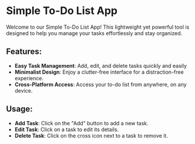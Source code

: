 

<h1> Simple To-Do List App</h1>

Welcome to our Simple To-Do List App! This lightweight yet powerful tool is designed to help you manage your tasks effortlessly and stay organized.

## Features:

- **Easy Task Management**: Add, edit, and delete tasks quickly and easily
- **Minimalist Design**: Enjoy a clutter-free interface for a distraction-free experience.
- **Cross-Platform Access**: Access your to-do list from anywhere, on any device.
   
## Usage:

- **Add Task**: Click on the "Add" button to add a new task.
- **Edit Task**: Click on a task to edit its details.
- **Delete Task**: Click on the cross icon next to a task to remove it.
